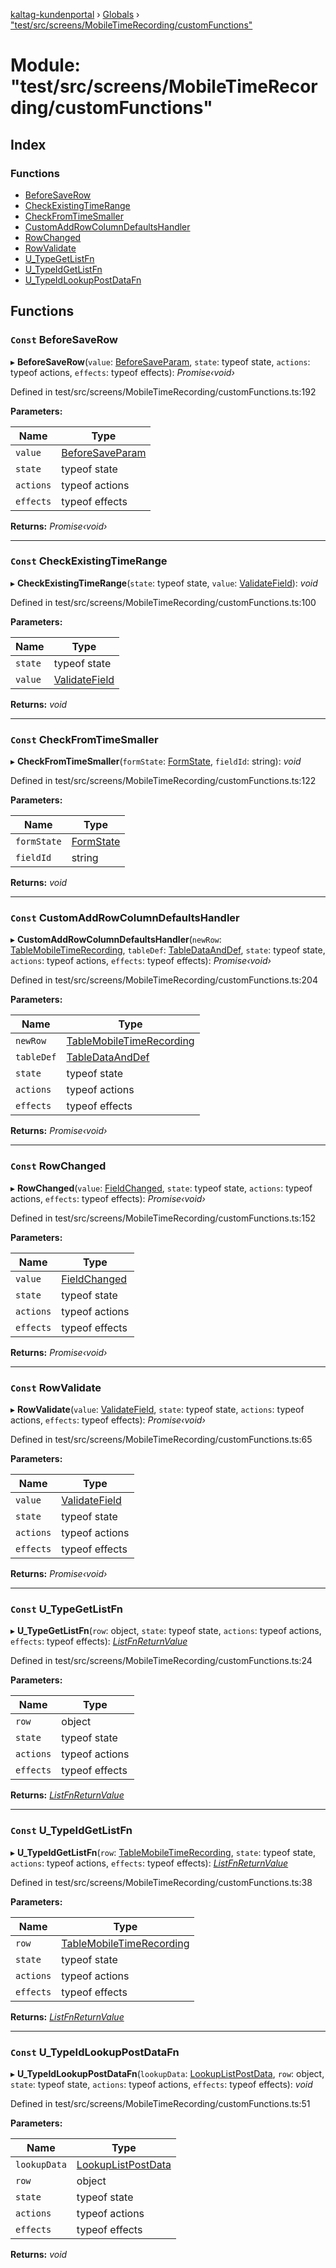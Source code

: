 [kaltag-kundenportal](../README.md) › [Globals](../globals.md) › ["test/src/screens/MobileTimeRecording/customFunctions"](_test_src_screens_mobiletimerecording_customfunctions_.md)

# Module: "test/src/screens/MobileTimeRecording/customFunctions"

## Index

### Functions

* [BeforeSaveRow](_test_src_screens_mobiletimerecording_customfunctions_.md#const-beforesaverow)
* [CheckExistingTimeRange](_test_src_screens_mobiletimerecording_customfunctions_.md#const-checkexistingtimerange)
* [CheckFromTimeSmaller](_test_src_screens_mobiletimerecording_customfunctions_.md#const-checkfromtimesmaller)
* [CustomAddRowColumnDefaultsHandler](_test_src_screens_mobiletimerecording_customfunctions_.md#const-customaddrowcolumndefaultshandler)
* [RowChanged](_test_src_screens_mobiletimerecording_customfunctions_.md#const-rowchanged)
* [RowValidate](_test_src_screens_mobiletimerecording_customfunctions_.md#const-rowvalidate)
* [U_TypeGetListFn](_test_src_screens_mobiletimerecording_customfunctions_.md#const-u_typegetlistfn)
* [U_TypeIdGetListFn](_test_src_screens_mobiletimerecording_customfunctions_.md#const-u_typeidgetlistfn)
* [U_TypeIdLookupPostDataFn](_test_src_screens_mobiletimerecording_customfunctions_.md#const-u_typeidlookuppostdatafn)

## Functions

### `Const` BeforeSaveRow

▸ **BeforeSaveRow**(`value`: [BeforeSaveParam](_ovl_src_library_table_table_.md#beforesaveparam), `state`: typeof state, `actions`: typeof actions, `effects`: typeof effects): *Promise‹void›*

Defined in test/src/screens/MobileTimeRecording/customFunctions.ts:192

**Parameters:**

Name | Type |
------ | ------ |
`value` | [BeforeSaveParam](_ovl_src_library_table_table_.md#beforesaveparam) |
`state` | typeof state |
`actions` | typeof actions |
`effects` | typeof effects |

**Returns:** *Promise‹void›*

___

### `Const` CheckExistingTimeRange

▸ **CheckExistingTimeRange**(`state`: typeof state, `value`: [ValidateField](_ovl_src_library_forms_actions_.md#validatefield)): *void*

Defined in test/src/screens/MobileTimeRecording/customFunctions.ts:100

**Parameters:**

Name | Type |
------ | ------ |
`state` | typeof state |
`value` | [ValidateField](_ovl_src_library_forms_actions_.md#validatefield) |

**Returns:** *void*

___

### `Const` CheckFromTimeSmaller

▸ **CheckFromTimeSmaller**(`formState`: [FormState](_ovl_src_library_forms_actions_.md#formstate), `fieldId`: string): *void*

Defined in test/src/screens/MobileTimeRecording/customFunctions.ts:122

**Parameters:**

Name | Type |
------ | ------ |
`formState` | [FormState](_ovl_src_library_forms_actions_.md#formstate) |
`fieldId` | string |

**Returns:** *void*

___

### `Const` CustomAddRowColumnDefaultsHandler

▸ **CustomAddRowColumnDefaultsHandler**(`newRow`: [TableMobileTimeRecording](_test_src_screens_mobiletimerecording_state_.md#tablemobiletimerecording), `tableDef`: [TableDataAndDef](_ovl_src_library_table_table_.md#tabledataanddef), `state`: typeof state, `actions`: typeof actions, `effects`: typeof effects): *Promise‹void›*

Defined in test/src/screens/MobileTimeRecording/customFunctions.ts:204

**Parameters:**

Name | Type |
------ | ------ |
`newRow` | [TableMobileTimeRecording](_test_src_screens_mobiletimerecording_state_.md#tablemobiletimerecording) |
`tableDef` | [TableDataAndDef](_ovl_src_library_table_table_.md#tabledataanddef) |
`state` | typeof state |
`actions` | typeof actions |
`effects` | typeof effects |

**Returns:** *Promise‹void›*

___

### `Const` RowChanged

▸ **RowChanged**(`value`: [FieldChanged](_ovl_src_library_forms_actions_.md#fieldchanged), `state`: typeof state, `actions`: typeof actions, `effects`: typeof effects): *Promise‹void›*

Defined in test/src/screens/MobileTimeRecording/customFunctions.ts:152

**Parameters:**

Name | Type |
------ | ------ |
`value` | [FieldChanged](_ovl_src_library_forms_actions_.md#fieldchanged) |
`state` | typeof state |
`actions` | typeof actions |
`effects` | typeof effects |

**Returns:** *Promise‹void›*

___

### `Const` RowValidate

▸ **RowValidate**(`value`: [ValidateField](_ovl_src_library_forms_actions_.md#validatefield), `state`: typeof state, `actions`: typeof actions, `effects`: typeof effects): *Promise‹void›*

Defined in test/src/screens/MobileTimeRecording/customFunctions.ts:65

**Parameters:**

Name | Type |
------ | ------ |
`value` | [ValidateField](_ovl_src_library_forms_actions_.md#validatefield) |
`state` | typeof state |
`actions` | typeof actions |
`effects` | typeof effects |

**Returns:** *Promise‹void›*

___

### `Const` U_TypeGetListFn

▸ **U_TypeGetListFn**(`row`: object, `state`: typeof state, `actions`: typeof actions, `effects`: typeof effects): *[ListFnReturnValue](_ovl_src_library_table_table_.md#listfnreturnvalue)*

Defined in test/src/screens/MobileTimeRecording/customFunctions.ts:24

**Parameters:**

Name | Type |
------ | ------ |
`row` | object |
`state` | typeof state |
`actions` | typeof actions |
`effects` | typeof effects |

**Returns:** *[ListFnReturnValue](_ovl_src_library_table_table_.md#listfnreturnvalue)*

___

### `Const` U_TypeIdGetListFn

▸ **U_TypeIdGetListFn**(`row`: [TableMobileTimeRecording](_test_src_screens_mobiletimerecording_state_.md#tablemobiletimerecording), `state`: typeof state, `actions`: typeof actions, `effects`: typeof effects): *[ListFnReturnValue](_ovl_src_library_table_table_.md#listfnreturnvalue)*

Defined in test/src/screens/MobileTimeRecording/customFunctions.ts:38

**Parameters:**

Name | Type |
------ | ------ |
`row` | [TableMobileTimeRecording](_test_src_screens_mobiletimerecording_state_.md#tablemobiletimerecording) |
`state` | typeof state |
`actions` | typeof actions |
`effects` | typeof effects |

**Returns:** *[ListFnReturnValue](_ovl_src_library_table_table_.md#listfnreturnvalue)*

___

### `Const` U_TypeIdLookupPostDataFn

▸ **U_TypeIdLookupPostDataFn**(`lookupData`: [LookupListPostData](_ovl_src_library_forms_controls_helpers_.md#lookuplistpostdata), `row`: object, `state`: typeof state, `actions`: typeof actions, `effects`: typeof effects): *void*

Defined in test/src/screens/MobileTimeRecording/customFunctions.ts:51

**Parameters:**

Name | Type |
------ | ------ |
`lookupData` | [LookupListPostData](_ovl_src_library_forms_controls_helpers_.md#lookuplistpostdata) |
`row` | object |
`state` | typeof state |
`actions` | typeof actions |
`effects` | typeof effects |

**Returns:** *void*
